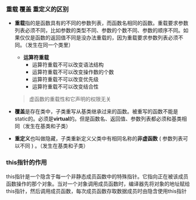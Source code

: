 ### 重载 覆盖 重定义的区别

- **重载**指的是函数具有的不同的参数列表，而函数名相同的函数。重载要求参数列表必须不同，比如参数的类型不同、参数的个数不同、参数的顺序不同。如果仅仅是函数的返回值不同是没办法重载的，因为重载要求参数列表必须不同。（发生在同一个类里）
  - **运算符重载**
    - 运算符重载不可以改变语法结构
    - 运算符重载不可以改变操作数的个数
    - 运算符重载不可以改变优先级
    - 运算符重载不可以改变结合性

  > 虚函数的重载性和它声明的权限无关
  
- **覆盖**是存在类中，子类重写从基类继承过来的函数。被重写的函数不能是static的。必须是**virtual**的。但是函数名、返回值、参数列表都必须和基类相同（发生在基类和子类）

- **重定义**也叫做隐藏，子类重新定义父类中有相同名称的**非虚函数** ( 参数列表可以不同 ) 。（发生在基类和子类）



### this指针的作用

this指针是一个隐含于每一个非静态成员函数中的特殊指针。它指向正在被该成员函数操作的那个对象。当对一个对象调用成员函数时，编译器先将对象的地址赋给this指针，然后调用成员函数，每次成员函数存取数据成员时由隐含使用this指针


























